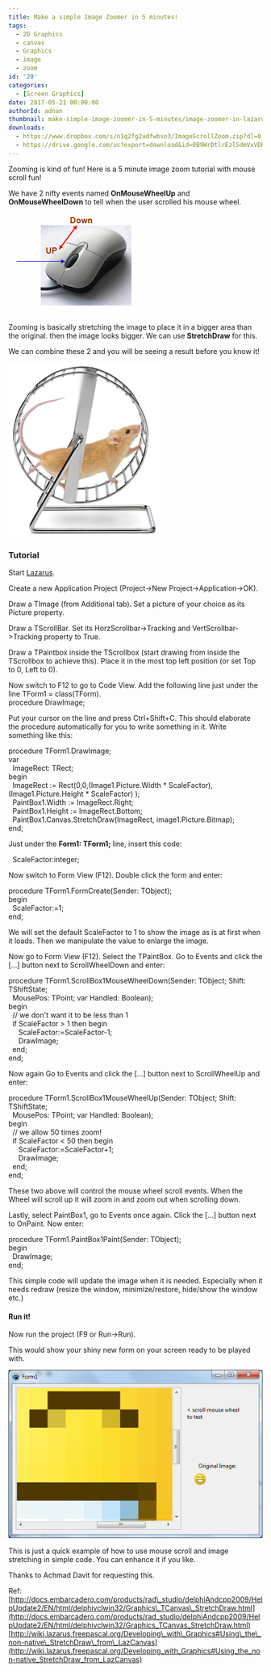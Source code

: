 ```yaml
---
title: Make a simple Image Zoomer in 5 minutes!
tags:
  - 2D Graphics
  - canvas
  - Graphics
  - image
  - zoom
id: '20'
categories:
  - [Screen Graphics]
date: 2017-05-21 00:00:00
authorId: adnan
thumbnail: make-simple-image-zoomer-in-5-minutes/image-zoomer-in-lazarus.gif
downloads:
  - https://www.dropbox.com/s/n1q2fg2udfwbso3/ImageScrollZoom.zip?dl=0
  - https://drive.google.com/uc?export=download&id=0B9WrDtlrEzlSdmVxVDRtalp4SWM
---
```


Zooming is kind of fun! Here is a 5 minute image zoom tutorial with mouse scroll fun!
<!-- more -->
  
We have 2 nifty events named **OnMouseWheelUp** and **OnMouseWheelDown** to tell when the user scrolled his mouse wheel.  
  
  
  

![](make-simple-image-zoomer-in-5-minutes/mouse-3.gif)

  
Zooming is basically stretching the image to place it in a bigger area than the original. then the image looks bigger. We can use **StretchDraw** for this.  
  
We can combine these 2 and you will be seeing a result before you know it!  
  

![](make-simple-image-zoomer-in-5-minutes/mouse-on-wheel.jpg)

  
  

### Tutorial

  
Start [Lazarus](http://www.lazarus-ide.org/).  
  
Create a new Application Project (Project->New Project->Application->OK).  
  
Draw a TImage (from Additional tab). Set a picture of your choice as its Picture property.  
  
Draw a TScrollBar. Set its HorzScrollbar->Tracking and VertScrollbar->Tracking property to True.  
  
  
  
  
Draw a TPaintbox inside the TScrollbox (start drawing from inside the TScrollbox to achieve this). Place it in the most top left position (or set Top to 0, Left to 0).  
  
  
  
  
Now switch to F12 to go to Code View. Add the following line just under the line TForm1 = class(TForm).  
procedure DrawImage;  
  
Put your cursor on the line and press Ctrl+Shift+C. This should elaborate the procedure automatically for you to write something in it. Write something like this:  
  
procedure TForm1.DrawImage;  
var  
  ImageRect: TRect;  
begin  
  ImageRect := Rect(0,0,(Image1.Picture.Width \* ScaleFactor), (Image1.Picture.Height \* ScaleFactor) );  
  PaintBox1.Width := ImageRect.Right;  
  PaintBox1.Height := ImageRect.Bottom;  
  PaintBox1.Canvas.StretchDraw(ImageRect, image1.Picture.Bitmap);  
end;  
  
Just under the **Form1: TForm1;** line, insert this code:  
  
  ScaleFactor:integer;  
  
Now switch to Form View (F12). Double click the form and enter:  
  
procedure TForm1.FormCreate(Sender: TObject);  
begin  
  ScaleFactor:=1;  
end;  
  
We will set the default ScaleFactor to 1 to show the image as is at first when it loads. Then we manipulate the value to enlarge the image.  
  
Now go to Form View (F12). Select the TPaintBox. Go to Events and click the \[...\] button next to ScrollWheelDown and enter:  
  
procedure TForm1.ScrollBox1MouseWheelDown(Sender: TObject; Shift: TShiftState;  
  MousePos: TPoint; var Handled: Boolean);  
begin  
  // we don't want it to be less than 1  
  if ScaleFactor > 1 then begin  
     ScaleFactor:=ScaleFactor-1;  
     DrawImage;  
  end;  
end;  
  
Now again Go to Events and click the \[...\] button next to ScrollWheelUp and enter:  
  
procedure TForm1.ScrollBox1MouseWheelUp(Sender: TObject; Shift: TShiftState;  
  MousePos: TPoint; var Handled: Boolean);  
begin  
  // we allow 50 times zoom!  
  if ScaleFactor < 50 then begin  
     ScaleFactor:=ScaleFactor+1;  
     DrawImage;  
  end;  
end;  
  
These two above will control the mouse wheel scroll events. When the Wheel will scroll up it will zoom in and zoom out when scrolling down.  
  
Lastly, select PaintBox1, go to Events once again. Click the \[...\] button next to OnPaint. Now enter:  
  
procedure TForm1.PaintBox1Paint(Sender: TObject);  
begin  
  DrawImage;  
end;  
  
This simple code will update the image when it is needed. Especially when it needs redraw (resize the window, minimize/restore, hide/show the window etc.)  
  
  
  
  
  
  
  
  

#### Run it!

Now run the project (F9 or Run->Run).  
  
This would show your shiny new form on your screen ready to be played with.  
  

![Image zoom in zoom out made with Lazarus in 5 minutes!](make-simple-image-zoomer-in-5-minutes/zoom-final.gif "Image zoom in zoom out made with Lazarus in 5 minutes!")

  
This is just a quick example of how to use mouse scroll and image stretching in simple code. You can enhance it if you like.  
  
Thanks to Achmad Davit for requesting this.  


Ref:  
[http://docs.embarcadero.com/products/rad\_studio/delphiAndcpp2009/HelpUpdate2/EN/html/delphivclwin32/Graphics\_TCanvas\_StretchDraw.html](http://docs.embarcadero.com/products/rad_studio/delphiAndcpp2009/HelpUpdate2/EN/html/delphivclwin32/Graphics_TCanvas_StretchDraw.html)  
[http://wiki.lazarus.freepascal.org/Developing\_with\_Graphics#Using\_the\_non-native\_StretchDraw\_from\_LazCanvas](http://wiki.lazarus.freepascal.org/Developing_with_Graphics#Using_the_non-native_StretchDraw_from_LazCanvas)
